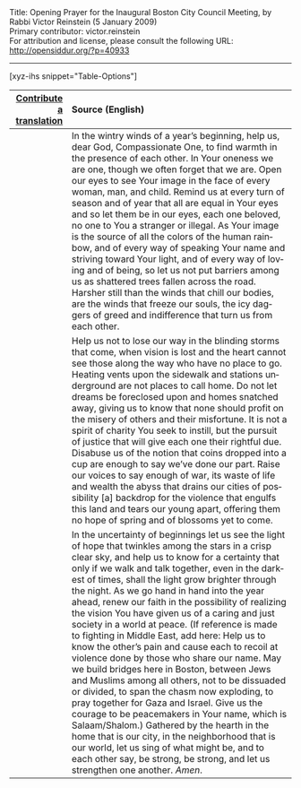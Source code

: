 <html>
<head></head>
<body>
Title: Opening Prayer for the Inaugural Boston City Council Meeting, by Rabbi Victor Reinstein (5 January 2009)<br />
Primary contributor: victor.reinstein<br />
For attribution and license, please consult the following URL: <a href="http://opensiddur.org/?p=40933">http://opensiddur.org/?p=40933</a>
<p />
<hr />

[xyz-ihs snippet="Table-Options"]<table style="margin-left: auto; margin-right: auto;" class="draggable">
<thead><tr><th id="x" style="text-align: right;"><a href="/translate/" target="_blank" rel="noopener">Contribute a translation</a></th><th style="text-align: left;">Source (English)</th></tr></thead>
<tbody>
<tr><td style="vertical-align:top;">
<div class="liturgy" lang="he" style="text-align: right;">

</div></td>

<td style="vertical-align:top;">
<div class="english" lang="en" style="text-align: left;">
In the wintry winds of a year’s beginning, 
help us, dear God, Compassionate One, 
to find warmth in the presence of each other. 
In Your oneness we are one, though we often forget that we are. 
Open our eyes to see Your image in the face of every woman, man, and child. 
Remind us at every turn of season and of year 
that all are equal in Your eyes 
and so let them be in our eyes, 
each one beloved, 
no one to You a stranger or illegal. 
As Your image is the source of all the colors of the human rainbow, 
and of every way of speaking Your name 
and striving toward Your light, 
and of every way of loving and of being, 
so let us not put barriers among us 
as shattered trees fallen across the road. 
Harsher still than the winds that chill our bodies, 
are the winds that freeze our souls, 
the icy daggers of greed and indifference 
that turn us from each other.
</div></td></tr>


<tr><td style="vertical-align:top;">
<div class="liturgy" lang="he" style="text-align: right;">

</div></td>

<td style="vertical-align:top;">
<div class="english" lang="en" style="text-align: left;">
Help us not to lose our way in the blinding storms that come, 
when vision is lost and the heart cannot see 
those along the way who have no place to go. 
Heating vents upon the sidewalk and stations underground 
are not places to call home. 
Do not let dreams be foreclosed upon 
and homes snatched away, 
giving us to know that none should profit 
on the misery of others and their misfortune. 
It is not a spirit of charity You seek to instill, 
but the pursuit of justice that will give each one their rightful due. 
Disabuse us of the notion 
that coins dropped into a cup 
are enough to say we’ve done our part. 
Raise our voices to say enough of war, 
its waste of life and wealth the abyss 
that drains our cities of possibility 
[a] backdrop for the violence that engulfs this land 
and tears our young apart, 
offering them no hope of spring and of blossoms yet to come.
</div></td></tr>


<tr><td style="vertical-align:top;">
<div class="liturgy" lang="he" style="text-align: right;">

</div></td>

<td style="vertical-align:top;">
<div class="english" lang="en" style="text-align: left;">
In the uncertainty of beginnings 
let us see the light of hope that twinkles among the stars in a crisp clear sky, 
and help us to know for a certainty 
that only if we walk and talk together, 
even in the darkest of times, 
shall the light grow brighter through the night. 
As we go hand in hand into the year ahead, 
renew our faith in the possibility of realizing the vision You have given us 
of a caring and just society in a world at peace.
(<span class="instruction">If reference is made to fighting in Middle East, add here:</span> 
Help us to know the other’s pain 
and cause each to recoil at violence done by those who share our name. 
May we build bridges here in Boston, 
between Jews and Muslims among all others, 
not to be dissuaded or divided, 
to span the chasm now exploding, 
to pray together for Gaza and Israel. 
Give us the courage to be peacemakers in Your name, 
which is Salaam/Shalom.) 
Gathered by the hearth in the home that is our city, 
in the neighborhood that is our world, 
let us sing of what might be, 
and to each other say, 
be strong, 
be strong, 
and let us strengthen one another. 
<em>Amen</em>.
</div></td></tr>
</tbody></table>

&nbsp;
</body>
</html>